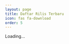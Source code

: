 ```yaml
---
layout: page
title: Daftar Rilis Terbaru
icon: fas fa-download
order: 5
---
```


<div id="release-list">Loading...</div>

<script src="{{ '/assets/js/fetch-releases.js' | relative_url }}"></script>
